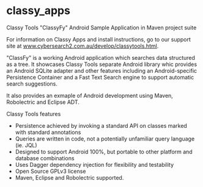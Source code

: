 classy_apps
===========

Classy Tools "ClassyFy" Android Sample Application in Maven project suite

For information on Classy Apps and install instructions, go to our support site at www.cybersearch2.com.au/develop/classytools.html.


"ClassFy" is a working Android application which searches data structured as a tree.
It showcases Classy Tools separate Android library whic provides an Android SQLite adapter 
and other features including an Android-specific Persistence Container 
and a Fast Text Search engine to support automatic search suggestions.

It also provides an exmaple of Android development using Maven, Robolectric and Eclipse ADT.  

Classy Tools features

 *   Persistence achieved by invoking a standard API on classes marked with standard annotations
 *   Queries are written in code, not a potentially unfamiliar query language (ie. JQL)
 *   Designed to support Android 100%, but portable to other platform and database combinations
 *   Uses Dagger dependency injection for flexibility and testability
 *   Open Source GPLv3 license
 *   Maven, Eclipse and Robolectric supported.
 


